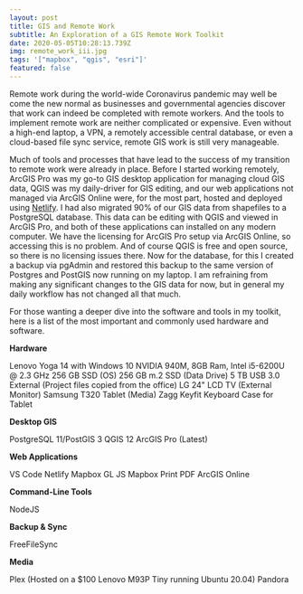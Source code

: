 ```yaml
---
layout: post
title: GIS and Remote Work
subtitle: An Exploration of a GIS Remote Work Toolkit
date: 2020-05-05T10:28:13.739Z
img: remote_work_iii.jpg
tags: '["mapbox", "qgis", "esri"]'
featured: false
---
```

Remote work during the world-wide Coronavirus pandemic may well be come the new normal as businesses and governmental agencies discover that work can indeed be completed with remote workers. And the tools to implement remote work are neither complicated or expensive. Even without a high-end laptop, a VPN, a remotely accessible central database, or even a cloud-based file sync service, remote GIS work is still very manageable.

Much of tools and processes that have lead to the success of my transition to remote work were already in place. Before I started working remotely, ArcGIS Pro was my go-to GIS desktop application for managing cloud GIS data, QGIS was my daily-driver for GIS editing, and our web applications not managed via ArcGIS Online were, for the most part, hosted and deployed using [Netlify](https://www.netlify.com). I had also migrated 90% of our GIS data from shapefiles to a PostgreSQL database. This data can be editing with QGIS and viewed in ArcGIS Pro, and both of these applications can installed on any modern computer. We have the licensing for ArcGIS Pro setup via ArcGIS Online, so accessing this is no problem. And of course QGIS is free and open source, so there is no licensing issues there. Now for the database, for this I created a backup via pgAdmin and restored this backup to the same version of Postgres and PostGIS now running on my laptop. I am refraining from making any significant changes to the GIS data for now, but in general my daily workflow has not changed all that much.

For those wanting a deeper dive into the software and tools in my toolkit, here is a list of the most important and commonly used hardware and software.

**Hardware**

Lenovo Yoga 14 with Windows 10
NVIDIA 940M, 8GB Ram, Intel i5-6200U @ 2.3 GHz
256 GB SSD (OS) 256 GB m.2 SSD (Data Drive)
5 TB USB 3.0 External (Project files copied from the office)
LG 24" LCD TV (External Monitor)
Samsung T320 Tablet (Media)
Zagg Keyfit Keyboard Case for Tablet

**Desktop GIS**

PostgreSQL 11/PostGIS 3
QGIS 12 
ArcGIS Pro (Latest)

**Web Applications**

VS Code Netlify
Mapbox GL JS
Mapbox Print PDF
ArcGIS Online

**Command-Line Tools**

NodeJS

**Backup & Sync**

FreeFileSync

**Media**

Plex (Hosted on a $100 Lenovo M93P Tiny running Ubuntu 20.04)
Pandora